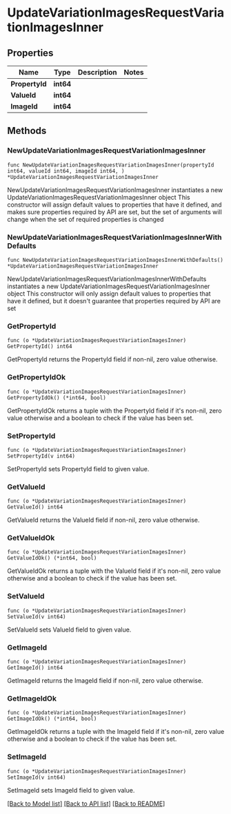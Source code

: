 # UpdateVariationImagesRequestVariationImagesInner

## Properties

Name | Type | Description | Notes
------------ | ------------- | ------------- | -------------
**PropertyId** | **int64** |  | 
**ValueId** | **int64** |  | 
**ImageId** | **int64** |  | 

## Methods

### NewUpdateVariationImagesRequestVariationImagesInner

`func NewUpdateVariationImagesRequestVariationImagesInner(propertyId int64, valueId int64, imageId int64, ) *UpdateVariationImagesRequestVariationImagesInner`

NewUpdateVariationImagesRequestVariationImagesInner instantiates a new UpdateVariationImagesRequestVariationImagesInner object
This constructor will assign default values to properties that have it defined,
and makes sure properties required by API are set, but the set of arguments
will change when the set of required properties is changed

### NewUpdateVariationImagesRequestVariationImagesInnerWithDefaults

`func NewUpdateVariationImagesRequestVariationImagesInnerWithDefaults() *UpdateVariationImagesRequestVariationImagesInner`

NewUpdateVariationImagesRequestVariationImagesInnerWithDefaults instantiates a new UpdateVariationImagesRequestVariationImagesInner object
This constructor will only assign default values to properties that have it defined,
but it doesn't guarantee that properties required by API are set

### GetPropertyId

`func (o *UpdateVariationImagesRequestVariationImagesInner) GetPropertyId() int64`

GetPropertyId returns the PropertyId field if non-nil, zero value otherwise.

### GetPropertyIdOk

`func (o *UpdateVariationImagesRequestVariationImagesInner) GetPropertyIdOk() (*int64, bool)`

GetPropertyIdOk returns a tuple with the PropertyId field if it's non-nil, zero value otherwise
and a boolean to check if the value has been set.

### SetPropertyId

`func (o *UpdateVariationImagesRequestVariationImagesInner) SetPropertyId(v int64)`

SetPropertyId sets PropertyId field to given value.


### GetValueId

`func (o *UpdateVariationImagesRequestVariationImagesInner) GetValueId() int64`

GetValueId returns the ValueId field if non-nil, zero value otherwise.

### GetValueIdOk

`func (o *UpdateVariationImagesRequestVariationImagesInner) GetValueIdOk() (*int64, bool)`

GetValueIdOk returns a tuple with the ValueId field if it's non-nil, zero value otherwise
and a boolean to check if the value has been set.

### SetValueId

`func (o *UpdateVariationImagesRequestVariationImagesInner) SetValueId(v int64)`

SetValueId sets ValueId field to given value.


### GetImageId

`func (o *UpdateVariationImagesRequestVariationImagesInner) GetImageId() int64`

GetImageId returns the ImageId field if non-nil, zero value otherwise.

### GetImageIdOk

`func (o *UpdateVariationImagesRequestVariationImagesInner) GetImageIdOk() (*int64, bool)`

GetImageIdOk returns a tuple with the ImageId field if it's non-nil, zero value otherwise
and a boolean to check if the value has been set.

### SetImageId

`func (o *UpdateVariationImagesRequestVariationImagesInner) SetImageId(v int64)`

SetImageId sets ImageId field to given value.



[[Back to Model list]](../README.md#documentation-for-models) [[Back to API list]](../README.md#documentation-for-api-endpoints) [[Back to README]](../README.md)


